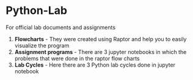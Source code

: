 # Python-Lab
For official lab documents and assignments

1. **Flowcharts** - They were created using Raptor and help you to easily visualize the program
2. **Assignment programs** - There are 3 jupyter notebooks in which the problems that were done in the raptor flow charts
3. **Lab Cycles** - Here there are 3 Python lab cycles done in jupyter notebook

 


